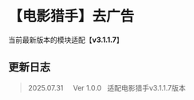 # 【电影猎手】去广告



当前最新版本的模块适配【**v3.1.1.7**】



## 更新日志

> 2025.07.31&nbsp; &nbsp;&nbsp;&nbsp;Ver 1.0.0&nbsp;&nbsp;&nbsp;适配电影猎手v3.1.1.7版本

